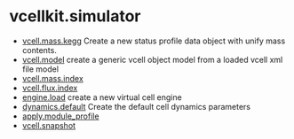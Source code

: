 # vcellkit.simulator



+ [vcell.mass.kegg](vcellkit.simulator/vcell.mass.kegg.1) Create a new status profile data object with unify mass contents.
+ [vcell.model](vcellkit.simulator/vcell.model.1) create a generic vcell object model from a loaded vcell xml file model
+ [vcell.mass.index](vcellkit.simulator/vcell.mass.index.1) 
+ [vcell.flux.index](vcellkit.simulator/vcell.flux.index.1) 
+ [engine.load](vcellkit.simulator/engine.load.1) create a new virtual cell engine
+ [dynamics.default](vcellkit.simulator/dynamics.default.1) Create the default cell dynamics parameters
+ [apply.module_profile](vcellkit.simulator/apply.module_profile.1) 
+ [vcell.snapshot](vcellkit.simulator/vcell.snapshot.1) 
